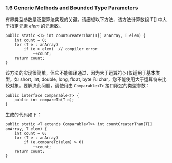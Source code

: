 ### 1.6 Generic Methods and Bounded Type Parameters
有界类型参数是泛型算法实现的关键。请细想以下方法，该方法计算数组 T[] 中大于指定元素 *elem* 的元素数。

```
public static <T> int countGreaterThan(T[] anArray, T elem) {
    int count = 0;
    for (T e : anArray)
        if (e > elem)  // compiler error
            ++count;
    return count;
}
```

该方法的实现很简单，但它不能编译通过，因为大于运算符(>)仅适用于基本类型，如 short, int, double, long, float, byte 和 char，您不能使用大于运算符来比较对象。要解决此问题，请使用由 `Comparable<T>` 接口限定的类型参数：

```
public interface Comparable<T> {
    public int compareTo(T o);
}
```

生成的代码如下：

```
public static <T extends Comparable<T>> int countGreaterThan(T[] anArray, T elem) {
    int count = 0;
    for (T e : anArray)
        if (e.compareTo(elem) > 0)
            ++count;
    return count;
}
```
